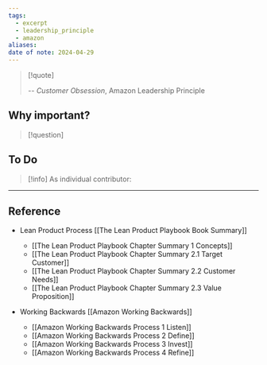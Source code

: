 ```yaml
---
tags:
  - excerpt
  - leadership_principle
  - amazon
aliases: 
date of note: 2024-04-29
---
```

> [!quote]
> 
>
>-- *Customer Obsession*, Amazon Leadership Principle

## Why important?

>[!question]
>

## To Do

>[!info]
> As individual contributor: 
>



----
## Reference

- Lean Product Process [[The Lean Product Playbook Book Summary]]
	- [[The Lean Product Playbook Chapter Summary 1 Concepts]]
	- [[The Lean Product Playbook Chapter Summary 2.1 Target Customer]]
	- [[The Lean Product Playbook Chapter Summary 2.2 Customer Needs]]
	- [[The Lean Product Playbook Chapter Summary 2.3 Value Proposition]]

- Working Backwards [[Amazon Working Backwards]]
	- [[Amazon Working Backwards Process 1 Listen]]
	- [[Amazon Working Backwards Process 2 Define]]
	- [[Amazon Working Backwards Process 3 Invest]]
	- [[Amazon Working Backwards Process 4 Refine]]